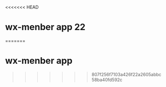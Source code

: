 <<<<<<< HEAD
# wx-menber app 22
=======
# wx-menber app
>>>>>>> 807f256f7103a426f22a2605abbc58ba40fd592c
